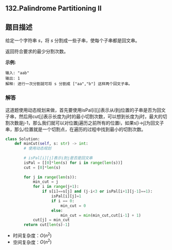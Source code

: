## 132.Palindrome Partitioning II

## 题目描述

给定一个字符串 *s*，将 *s* 分割成一些子串，使每个子串都是回文串。

返回符合要求的最少分割次数。

**示例:**

```
输入: "aab"
输出: 1
解释: 进行一次分割就可将 s 分割成 ["aa","b"] 这样两个回文子串。
```



### 解答

​	这道题使用动态规划来做，首先要使用isPal\[i][j]表示从i到j位置的子串是否为回文子串，然后用cut[j]表示长度为j时的最小切割次数，可以想到长度为j时，最大的切割次数是j-1，那么我们就可以对位置j遍历之前所有的位置i，如果s[i->j]为回文子串，那么i位置就是一个切割点，在遍历的过程中找到最小的切割次数。

```python
class Solution:
    def minCut(self, s: str) -> int:
        # 使用动态规划
        
        # isPal[i][j]表示i到j是否是回文串
        isPal = [[0]*len(s) for i in range(len(s))]
        cut = [0]*len(s)
    
        for j in range(len(s)):
            min_cut = j
            for i in range(j+1):
                if s[i]==s[j] and (j-i<3 or isPal[i+1][j-1]==1):
                    isPal[i][j]=1
                    if i == 0:
                        min_cut = 0
                    else:
                        min_cut = min(min_cut,cut[i-1] + 1)
            cut[j] = min_cut
        return cut[len(s)-1]
```

- 时间复杂度：$O(n^2)$
- 空间复杂度：$O(n^2)$ 

 